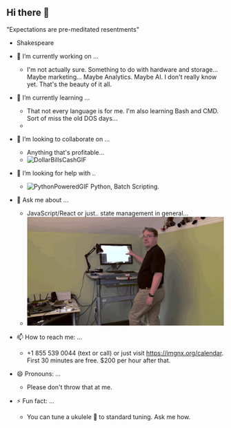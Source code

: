 ## Hi there 👋

"Expectations are pre-meditated resentments"
- Shakespeare

- 🔭 I’m currently working on ...
  * I'm not actually sure. Something to do with hardware and storage... Maybe marketing... Maybe Analytics. Maybe AI. I don't really know yet. That's the beauty of it all.
- 🌱 I’m currently learning ...
  * That not every language is for me. I'm also learning Bash and CMD. Sort of miss the old DOS days...
  * 
- 👯 I’m looking to collaborate on ...
  * Anything that's profitable...
  * ![DollarBillsCashGIF](https://github.com/user-attachments/assets/aba114d8-8833-41b6-81bb-8d95f73274e7)
- 🤔 I’m looking for help with ..
  * ![PythonPoweredGIF](https://github.com/user-attachments/assets/bb671b9e-c85d-461f-ae2e-cf5d7fd17b27)
Python, Batch Scripting.
- 💬 Ask me about ...
  * JavaScript/React or just.. state management in general...
  * ![alt text](image.png)
- 📫 How to reach me: ...
  * +1 855 539 0044 (text or call) or just visit https://imgnx.org/calendar. First 30 minutes are free. $200 per hour after that.
- 😄 Pronouns: ...
  * Please don't throw that at me.
- ⚡ Fun fact: ...
  * You can tune a ukulele 🌺 to standard tuning. Ask me how.
